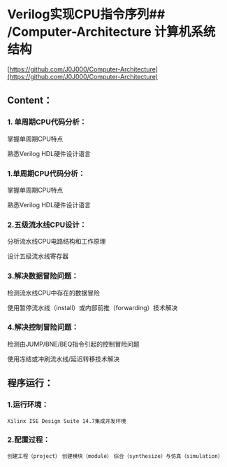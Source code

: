 # Verilog实现CPU指令序列## /Computer-Architecture 计算机系统结构


[https://github.com/J0J000/Computer-Architecture](https://github.com/J0J000/Computer-Architecture)

## Content：
### 1. 单周期CPU代码分析：

掌握单周期CPU特点

熟悉Verilog HDL硬件设计语言

### 1.单周期CPU代码分析：

掌握单周期CPU特点

熟悉Verilog HDL硬件设计语言

### 2.五级流水线CPU设计：

分析流水线CPU电路结构和工作原理

设计五级流水线寄存器

### 3.解决数据冒险问题：

检测流水线CPU中存在的数据冒险

使用暂停流水线（install）或内部前推（forwarding）技术解决

### 4.解决控制冒险问题：

检测由JUMP/BNE/BEQ指令引起的控制冒险问题

使用冻结或冲刷流水线/延迟转移技术解决

## 程序运行：
### 1.运行环境：

`Xilinx ISE Design Suite 14.7集成开发环境`

### 2.配置过程：

`创建工程（project）`
`创建模块（module）`
`综合（synthesize）与仿真（simulation）`
